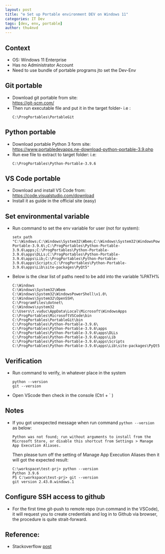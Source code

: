 ```yaml
---
layout: post
title: "⚙️ Set up Portable environment DEV on Windows 11"
categories: IT Dev
tags: [dev, env, portable]
author: thu4nvd
---
```



## Context
- OS: Windows 11 Enterprise  
- Has no Administrator Account   
- Need to use bundle of portable programs jto set the Dev-Env  

## Git portable 
- Download git portable from site:   
  https://git-scm.com/   
- Then run executable file and put it in the target folder- i.e : 
  ```
  C:\ProgPortables\PortableGit
  ```
   
## Python portable
- Download portable Python 3 form site:   
  https://www.portabledevapps.ne-download-python-portable-3.9.php 
- Run exe file to extract to target folder: i.e: 
  ```
  C:\ProgPortables\Python-Portable-3.9.6
  ```
   
## VS Code portable 
- Download and install VS Code from:  
  https://code.visualstudio.com/download
- Install it as guide in the official site (easy)

## Set environmental variable 
- Run command to set the env variable for user (not for system):
   ```
   setx path  "C:\Windows;C:\Windows\System32\Wbem;C:\Windows\System32\WindowsPowerShell\v1.0\;C:\Windows\System32\OpenSSH\;C:\ProgramFiles\dotnet\;C:\Windows\system32;C:\Users\t.vuduc\AppData\Local\Microsoft\WindowsApps;C:\ProgPortables\MicrosoftVSCode\bin;C:\ProgPortables\PortableGit\bin;C:\ProgPortables\Python-Portable-3.9.6\;C:\ProgPortables\Python-Portable-3.9.6\apps;C:\ProgPortables\Python-Portable-3.9.6\apps\DLLs;C:\ProgPortables\Python-Portable-3.9.6\apps\Lib;C:\ProgPortables\Python-Portable-3.9.6\apps\Scripts;C:\ProgPortables\Python-Portable-3.9.6\apps\Lib\site-packages\PyQt5"
   ```
- Below is the clear list of paths need to be add into the variable %PATH%
   ```
   C:\Windows
   C:\Windows\System32\Wbem
   C:\Windows\System32\WindowsPowerShell\v1.0\
   C:\Windows\System32\OpenSSH\
   C:\ProgramFiles\dotnet\
   C:\Windows\system32
   C:\Users\t.vuduc\AppData\Local\Microsoft\WindowsApps
   C:\ProgPortables\MicrosoftVSCode\bin
   C:\ProgPortables\PortableGit\bin
   C:\ProgPortables\Python-Portable-3.9.6\
   C:\ProgPortables\Python-Portable-3.9.6\apps
   C:\ProgPortables\Python-Portable-3.9.6\apps\DLLs
   C:\ProgPortables\Python-Portable-3.9.6\apps\Lib
   C:\ProgPortables\Python-Portable-3.9.6\apps\Scripts
   C:\ProgPortables\Python-Portable-3.9.6\apps\Lib\site-packages\PyQt5
   ```

## Verification 
- Run command to verify, in whatever place in the system
  ```
  python --version
  git --version
  ```
- Open VScode then check in the console (Ctrl + ` )
   
## Notes 
- If you got unexpected message when run command `python --version` as below:  
   ```
   Python was not found; run without arguments to install from the Microsoft Store, or disable this shortcut from Settings > Manage App Execution Aliases.
   ```
  Then please turn off the setting of Manage App Execution Aliases then it will got the expected result:  
  ```
  C:\workspace\test-prj> python --version
  Python 3.9.6
  PS C:\workspace\test-prj> git --version
  git version 2.43.0.windows.1
  ```
 
## Configure SSH access to github
- For the first time git-push to remote repo (run command in the VSCode), it will request you to create credentials and log in to Github via browser, the procedure is quite strait-forward.

## Reference: 
- Stackoverflow [post](https://stackoverflow.com/questions/9546324/adding-a-directory-to-the-path-environment-variable-in-windows)
